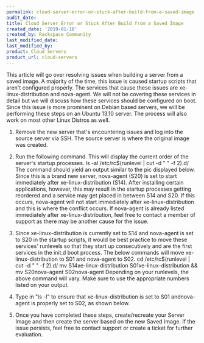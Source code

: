```yaml
---
permalink: cloud-server-error-or-stuck-after-build-from-a-saved-image
audit_date:
title: Cloud Server Error or Stuck After Build from a Saved Image
created_date: '2019-01-18'
created_by: Rackspace Community
last_modified_date: 
last_modified_by: 
product: Cloud Servers
product_url: cloud-servers
---
```


This article will go over resolving issues when building a server from a saved image. A majority of the time, this issue is caused startup scripts that aren't configured properly. The services that cause these issues are xe-linux-distribution and nova-agent. We will not be covering these services in detail but we will discuss how these services should be configured on boot. Since this issue is more prominent on Debian based servers, we will be performing these steps on an Ubuntu 13.10 server. The process will also work on most other Linux Distros as well.

1. Remove the new server that's encountering issues and log into the source server via SSH. The source server is where the original image was created.

2. Run the following command. This will display the current order of the server's startup processes.
ls -al /etc/rc$(runlevel | cut -d " " -f 2).d/
The command should yield an output similar to the pic displayed below. Since this is a brand new server, nova-agent (S20) is set to start immediately after xe-linux-distribution (S14). After installing certain applications, however, this may result in the startup processes getting reordered and a service may get placed in between S14 and S20. If this occurs, nova-agent will not start immediately after xe-linux-distribution and this is where the conflict occurs.
If nova-agent is already listed immediately after xe-linux-distribution, feel free to contact a member of support as there may be another cause for the issue.

3. Since xe-linux-distribution is currently set to S14 and nova-agent is set to S20 in the startup scripts, it would be best practice to move these services' runlevels so that they start up consecutively and are the first services in the init.d boot process. The below commands will move xe-linux-distribution to S01 and nova-agent to S02. 
cd /etc/rc$(runlevel | cut -d " " -f 2).d/
mv S14xe-linux-distribution S01xe-linux-distribution && mv S20nova-agent S02nova-agent
Depending on your runlevels, the above command will vary. Make sure to use the appropriate numbers listed on your output.

4. Type in "ls -l" to ensure that xe-linux-distribution is set to S01 andnova-agent is properly set to S02, as shown below.

5. Once you have completed these steps, create/recreate your Server Image and then create the server based on the new Saved Image. If the issue persists, feel free to contact support or create a ticket for further evaluation.
